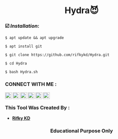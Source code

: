 <h1 align="center">Hydra😈</h1>


  











### ☑️ ***Installation***:

```
$ apt update && apt upgrade
```
```
$ apt install git 
```
```
$ git clone https://github.com/rifkykd/Hydra.git
```
```
$ cd Hydra
```
```
$ bash Hydra.sh
```







   
### CONNECT WITH ME :
<a href="https://twitter.com/Rifky54641898">
  <img align="left" alt="Rifky KD| Twitter" width="22px" src="https://cdn.jsdelivr.net/npm/simple-icons@v3/icons/twitter.svg" target="blank"/>
</a>
<a href="https://www.instagram.com/rifky__kd/">
  <img align="left" alt="Instagram" width="22px" src="https://cdn.jsdelivr.net/npm/simple-icons@v3/icons/instagram.svg" target="blank"/>
</a>
<a href="https://github.com/rifkykd">
  <img align="left" alt="GitHub" width="22px" src="https://cdn.jsdelivr.net/npm/simple-icons@3.5.0/icons/github.svg" target="blank"/>
</a>
<a href="href="https://www.tiktok.com/@rifky_kd?lang=en ">
  <img align="left" alt="TikTok" width="22px" src="https://cdn.jsdelivr.net/npm/simple-icons@3.5.0/icons/tiktok.svg" target="blank"/>
</a>

                                                                                                                    
 <a href="https://www.youtube.com/channel/UCFu0H_KJJG_JiHH-8JOWjOA" target="blank">
  <img align="left" alt="Youtube" width="22px" src="https://cdn.jsdelivr.net/npm/simple-icons@3.5.0/icons/youtube.svg"  />
</a>
<a href="href="https://mail.google.com/mail/u/0/?tab=wm#inbox?compose=GTvVlcSDbSJbVvWjnZBcnXkkQWnWxsbJZCxkhTMRFtWWvhJcPWpGrHllnHlJnZFTjmSbNGNlTlwpp" target="blank">
  <img align="left" alt="gmail" width="22px" src="https://cdn.jsdelivr.net/npm/simple-icons@3.5.0/icons/gmail.svg" />
</a>
<br>


### This Tool Was Created By :

- [**Rifky KD**](https://github.com/rifkykd)
<h3 align="center">Educational Purpose Only</h3>

